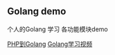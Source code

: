 ## Golang demo
个人的Golang 学习 各功能模块demo

[PHP到Golang](https://www.jianshu.com/p/44905bdeb505)
[Golang学习视频](https://www.imooc.com/code/7746)
